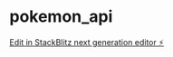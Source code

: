 # pokemon_api

[Edit in StackBlitz next generation editor ⚡️](https://stackblitz.com/~/github.com/LeandroPereira23/pokemon_api)